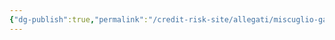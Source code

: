 ```yaml
---
{"dg-publish":true,"permalink":"/credit-risk-site/allegati/miscuglio-gamma-poisson-2023-06-01-13-15-15-excalidraw/","tags":["excalidraw"]}
---
```

<style> .container {font-family: sans-serif; text-align: center;} .button-wrapper button {z-index: 1;height: 40px; width: 100px; margin: 10px;padding: 5px;} .excalidraw .App-menu_top .buttonList { display: flex;} .excalidraw-wrapper { height: 800px; margin: 50px; position: relative;} :root[dir="ltr"] .excalidraw .layer-ui__wrapper .zen-mode-transition.App-menu_bottom--transition-left {transform: none;} </style><script src="https://cdn.jsdelivr.net/npm/react@17/umd/react.production.min.js"></script><script src="https://cdn.jsdelivr.net/npm/react-dom@17/umd/react-dom.production.min.js"></script><script type="text/javascript" src="https://cdn.jsdelivr.net/npm/@excalidraw/excalidraw@0/dist/excalidraw.production.min.js"></script><div id="Miscuglio_Gamma-Poisson_2023-06-01_1315.15.excalidraw.md"></div><script>(function(){const InitialData={"type":"excalidraw","version":2,"source":"https://excalidraw.com","elements":[{"type":"image","version":30,"versionNonce":1499477326,"isDeleted":false,"id":"WXVa3gnnyhHaRM9owdKfZ","fillStyle":"hachure","strokeWidth":1,"strokeStyle":"solid","roughness":1,"opacity":100,"angle":0,"x":-157.66425416085838,"y":-190.96644123906668,"strokeColor":"transparent","backgroundColor":"transparent","width":499.641572896912,"height":329.3289671790081,"seed":901892110,"groupIds":[],"roundness":null,"boundElements":[],"updated":1685633240704,"link":null,"locked":false,"status":"pending","fileId":"43bb1dca7f7c09e60dbef14eb59152d440d81d6b","scale":[1,1]},{"id":"ein7poff","type":"text","x":75.26205613878034,"y":-139.97434720983821,"width":149.43212890624994,"height":12.926654749675599,"angle":0,"strokeColor":"#364fc7","backgroundColor":"transparent","fillStyle":"hachure","strokeWidth":1,"strokeStyle":"solid","roughness":1,"opacity":100,"groupIds":[],"roundness":null,"seed":945495314,"version":157,"versionNonce":333647506,"isDeleted":false,"boundElements":null,"updated":1685633240704,"link":null,"locked":false,"text":"Scrivo la definizione della fgp","rawText":"Scrivo la definizione della fgp","fontSize":10.341323799740481,"fontFamily":1,"textAlign":"left","verticalAlign":"top","baseline":9.926654749675599,"containerId":null,"originalText":"Scrivo la definizione della fgp"},{"type":"text","version":212,"versionNonce":1518885774,"isDeleted":false,"id":"8YaFSXFm","fillStyle":"hachure","strokeWidth":1,"strokeStyle":"solid","roughness":1,"opacity":100,"angle":0,"x":185.85482957628042,"y":-103.50183948810485,"strokeColor":"#d9480f","backgroundColor":"transparent","width":113,"height":13,"seed":271591698,"groupIds":[],"roundness":null,"boundElements":null,"updated":1685633240704,"link":null,"locked":false,"fontSize":10.341323799740481,"fontFamily":1,"text":"Esplicito la funzione g","rawText":"Esplicito la funzione g","baseline":10,"textAlign":"left","verticalAlign":"top","containerId":null,"originalText":"Esplicito la funzione g"},{"type":"text","version":301,"versionNonce":895970386,"isDeleted":false,"id":"kUSl2ps8","fillStyle":"hachure","strokeWidth":0.5,"strokeStyle":"solid","roughness":1,"opacity":100,"angle":0,"x":155.07509189181857,"y":-72.51496949716459,"strokeColor":"#c92a2a","backgroundColor":"transparent","width":130,"height":26,"seed":975108814,"groupIds":[],"roundness":null,"boundElements":null,"updated":1685633240704,"link":null,"locked":false,"fontSize":10.341323799740481,"fontFamily":1,"text":"Porto fuori tutto ciò che\nnon dipende da Theta","rawText":"Porto fuori tutto ciò che\nnon dipende da Theta","baseline":23,"textAlign":"left","verticalAlign":"top","containerId":null,"originalText":"Porto fuori tutto ciò che\nnon dipende da Theta"},{"id":"7DxkE-jylKQOLtkSa5AYy","type":"freedraw","x":128.36123974952136,"y":-56.52870673221874,"width":63.50468868145484,"height":23.043132015968197,"angle":0,"strokeColor":"#e67700","backgroundColor":"transparent","fillStyle":"hachure","strokeWidth":0.5,"strokeStyle":"solid","roughness":1,"opacity":100,"groupIds":[],"roundness":null,"seed":1775587342,"version":193,"versionNonce":1675143122,"isDeleted":false,"boundElements":null,"updated":1685633257106,"link":null,"locked":false,"points":[[0,0],[0.18145440227687004,-0.3628860583057474],[0.5443328784999437,-1.4515366511403158],[0.9072113547230458,-2.9030733022806317],[1.0886657569999159,-3.6288378368094527],[1.2701049951114385,-3.9917238951152],[1.4515442332229895,-4.898935249838232],[1.4515442332229895,-5.443260546255516],[1.8144227094460632,-5.806146604561263],[1.8144227094460632,-6.3504719009785475],[1.8144227094460632,-6.894797197395832],[1.8144227094460632,-7.439122493813116],[1.8144227094460632,-7.802008552118863],[1.8144227094460632,-7.9834477902304],[1.8144227094460632,-8.346333848536148],[1.8144227094460632,-8.709219906841895],[1.8144227094460632,-9.072098383064983],[1.8144227094460632,-9.434984441370716],[1.8144227094460632,-9.797870499676463],[1.8144227094460632,-10.342195796093748],[1.8144227094460632,-10.523635034205299],[1.8144227094460632,-10.886521092511032],[1.8144227094460632,-11.430846388928316],[1.8144227094460632,-11.793732447234063],[1.8144227094460632,-12.700943801957095],[1.8144227094460632,-13.24526909837438],[1.8144227094460632,-13.9710336329032],[1.8144227094460632,-14.333912109126288],[1.8144227094460632,-14.515358929320499],[1.8144227094460632,-14.696805749514695],[1.8144227094460632,-14.878244987626246],[1.6329834713345406,-15.422570284043516],[1.2701049951114385,-15.604009522155067],[0.7257721166114948,-15.785456342349264],[-0.5443177143346247,-16.14833481857235],[-2.7216189000037616,-16.5112208768781],[-5.26181372606132,-17.055546173295383],[-6.713342795118962,-17.23699299348958],[-6.894782033230513,-17.41843223160113],[-7.076236435507354,-17.41843223160113],[-7.9834477902304,-17.41843223160113],[-8.890643980788099,-17.41843223160113],[-11.249399568734106,-17.055546173295383],[-12.519489399680225,-17.055546173295383],[-14.152472871014737,-16.874106935183832],[-15.241123463849306,-16.874106935183832],[-15.604001940072408,-16.874106935183832],[-15.9668955804608,-16.874106935183832],[-16.14833481857235,-16.874106935183832],[-17.418424649518442,-16.69266769707231],[-20.684376428022176,-16.5112208768781],[-25.22043320163732,-16.5112208768781],[-30.48224692769864,-16.329781638766562],[-34.65541006092539,-16.329781638766562],[-35.01830370131378,-16.329781638766562],[-35.38116701337154,-16.329781638766562],[-36.469832770371454,-15.966895580460815],[-37.921377003594415,-15.785456342349264],[-40.09867818926355,-15.24112346384932],[-44.2718413224903,-14.878244987626246],[-44.453265396436535,-14.878244987626246],[-45.54193115343642,-14.515358929320499],[-46.993475386659384,-14.333912109126288],[-48.2635652176055,-13.9710336329032],[-49.17077657232855,-13.789594394791678],[-49.715094286663174,-13.426700754403257],[-50.077987927051566,-13.426700754403257],[-50.80374487949774,-13.063822278180183],[-52.2552891127207,-12.338057743651348],[-53.525363779501504,-11.612285627039867],[-54.79546877461294,-11.24940715081678],[-55.33978648894757,-11.067960330622583],[-56.06557376972438,-10.886521092511032],[-56.246997843670584,-10.705081854399495],[-56.79133072217053,-10.342195796093748],[-56.9727851244474,-10.160748975899551],[-57.51710283878202,-9.979309737788],[-57.698542076893574,-9.797870499676463],[-57.879996479170444,-9.797870499676463],[-58.60575343161659,-9.25354520325918],[-59.150086310116535,-8.890659144953432],[-59.331525548228086,-8.709219906841895],[-59.69440402445116,-8.527773086647684],[-59.87584326256271,-8.164887028341951],[-60.420176141062655,-7.802008552118863],[-60.9645090195626,-7.076236435507369],[-61.14594825767415,-7.076236435507369],[-61.3273874957857,-6.531911139090084],[-61.3273874957857,-5.9875858426728],[-61.3273874957857,-5.624699784367053],[-61.50882673389722,-5.443260546255516],[-61.690265972008774,-5.261821308143979],[-61.690265972008774,-5.0803744879497685],[-61.690265972008774,-4.536049191532484],[-61.690265972008774,-4.3546099534209475],[-61.690265972008774,-3.9917238951152],[-61.690265972008774,-3.8102846570036633],[-61.50882673389722,-3.8102846570036633],[-61.3273874957857,-3.6288378368094527],[-61.14594825767415,-3.447398598697916],[-60.78305461728573,-3.447398598697916],[-60.420176141062655,-2.9030733022806317],[-59.87584326256271,-2.721634064169095],[-59.69440402445116,-2.5401872439748843],[-59.51296478633964,-2.3587480058633474],[-59.51296478633964,-1.9958619475576],[-59.150086310116535,-1.6329758892518527],[-59.150086310116535,-1.0886505928345684],[-58.96863190783969,-1.0886505928345684],[-58.78719266972814,-0.5443252964172842],[-58.60575343161659,-0.18143923811153684],[-58.60575343161659,0],[-58.42431419350507,0.18143923811153684],[-58.42431419350507,0.3628860583057474],[-58.06142055311665,0.5443252964172842],[-57.879996479170444,0.7257645345288211],[-57.51710283878202,0.7257645345288211],[-56.428452245947454,1.6329758892518527],[-55.88413453161283,1.8144227094460632],[-54.61402953650139,2.7216264820864353],[-54.06971182216677,2.9030733022806317],[-53.34393970555527,3.2659517785037195],[-51.89241063649763,3.8102846570036633],[-51.166638519886135,3.9917238951152],[-50.62230564138619,4.173163133226751],[-50.077987927051566,4.173163133226751],[-48.2635652176055,4.3546099534209475],[-47.53779310099401,4.3546099534209475],[-47.174899460605616,4.3546099534209475],[-46.44914250815944,4.3546099534209475],[-45.723370391547945,4.3546099534209475],[-44.9976134391018,4.536049191532484],[-43.90896284626723,4.536049191532484],[-43.183190729655735,4.717488429644035],[-42.63885785115579,4.717488429644035],[-42.27597937493272,4.717488429644035],[-40.82443514170973,4.717488429644035],[-38.64713395604059,4.898935249838232],[-35.74406065375996,5.26181372606132],[-32.65954811336778,5.624699784367067],[-32.478108875256225,5.624699784367067],[-32.2966696371447,5.624699784367067],[-31.570897520533208,5.624699784367067],[-30.48224692769864,5.624699784367067],[-29.21215709675252,5.624699784367067],[-26.49052303258344,5.624699784367067],[-24.857539561248927,5.624699784367067],[-24.313221846914303,5.624699784367067],[-23.406010492191257,5.624699784367067],[-22.49879913746824,5.624699784367067],[-22.135920661245137,5.624699784367067],[-21.954481423133615,5.624699784367067],[-21.773027020856745,5.443260546255516],[-19.77716507329913,5.443260546255516],[-18.869953718576113,5.443260546255516],[-17.781303125741545,5.443260546255516],[-16.329774056683874,5.443260546255516],[-15.059684225737783,5.443260546255516],[-14.878229823460913,5.443260546255516],[-14.333912109126288,5.443260546255516],[-13.063822278180169,5.443260546255516],[-11.9751716853456,5.443260546255516],[-10.342188214011088,5.443260546255516],[-9.434976859288042,5.443260546255516],[-9.25353762117652,5.443260546255516],[-9.072098383064969,5.443260546255516],[-8.709204742676548,5.0803744879497685],[-8.346326266453474,4.717488429644035],[-7.80199338795353,4.3546099534209475],[-7.620554149841979,4.3546099534209475],[-7.257675673618905,4.3546099534209475],[-6.894782033230513,4.173163133226751],[-6.531903557007411,3.9917238951152],[-5.987585842672786,3.9917238951152],[-5.806131440395916,3.9917238951152],[-5.624692202284393,3.9917238951152],[-4.173163133226723,3.6288378368094527],[-3.628830254726779,3.6288378368094527],[-3.2659517785037053,3.6288378368094527],[-3.0845125403921543,3.447398598697916],[-2.9030581381152842,3.2659517785037195],[-2.7216189000037616,3.0845125403921685],[-2.5401796618922106,2.9030733022806317],[-2.177301185669137,2.7216264820864353],[-1.9958619475575858,2.5401872439748843],[-1.4515290690576421,2.3587480058633474],[-1.270089830946091,1.8144227094460632],[-0.7257569524461474,1.6329758892518527],[-0.5443177143346247,1.6329758892518527],[0,0]],"pressures":[],"simulatePressure":true,"lastCommittedPoint":[-0.5443177143346247,1.6329758892518527]},{"id":"arcA35eiz6sSMM-5666lC","type":"freedraw","x":37.45405534388732,"y":-10.17462945542826,"width":0.0001,"height":0.0001,"angle":0,"strokeColor":"#e67700","backgroundColor":"transparent","fillStyle":"hachure","strokeWidth":0.5,"strokeStyle":"solid","roughness":1,"opacity":100,"groupIds":[],"roundness":null,"seed":1631843918,"version":3,"versionNonce":306969742,"isDeleted":false,"boundElements":null,"updated":1685633260880,"link":null,"locked":false,"points":[[0,0],[0.0001,0.0001]],"pressures":[],"simulatePressure":true,"lastCommittedPoint":[0.0001,0.0001]},{"id":"a6CzCIFW","type":"text","x":37.45405534388732,"y":-43.02448430196547,"width":77.82369859408097,"height":10.690068488197934,"angle":0,"strokeColor":"#e67700","backgroundColor":"transparent","fillStyle":"hachure","strokeWidth":0.5,"strokeStyle":"solid","roughness":1,"opacity":100,"groupIds":[],"roundness":null,"seed":99244882,"version":106,"versionNonce":1655845966,"isDeleted":false,"boundElements":null,"updated":1685633280521,"link":null,"locked":false,"text":"Cambio di variabile","rawText":"Cambio di variabile","fontSize":8.552054790558351,"fontFamily":1,"textAlign":"left","verticalAlign":"top","baseline":7.690068488197934,"containerId":null,"originalText":"Cambio di variabile"},{"id":"9_lzk3xyz-LJebXzXZ5PF","type":"freedraw","x":69.5819888644748,"y":-66.80427274694759,"width":64.91526285807294,"height":32.86336263020834,"angle":0,"strokeColor":"#c92a2a","backgroundColor":"transparent","fillStyle":"hachure","strokeWidth":0.5,"strokeStyle":"solid","roughness":1,"opacity":100,"groupIds":[],"roundness":null,"seed":1326434770,"version":151,"versionNonce":1213315534,"isDeleted":true,"boundElements":null,"updated":1685633240704,"link":null,"locked":false,"points":[[0,0],[0,0.405731201171875],[0,2.028605143229157],[0,2.8400505913628535],[0,3.6514960394965215],[0,4.057210286458343],[0,4.462941487630218],[0,4.868655734592011],[0,5.274369981553832],[0,6.0858154296875],[0.4057142469617929,7.302975124782989],[0.4057142469617929,7.708689371744782],[0.8114284939236427,8.520151774088532],[0.8114284939236427,9.331580268012146],[0.8114284939236427,9.737294514973968],[1.6228569878472285,11.360185411241332],[2.0286051432291856,11.765899658203125],[3.2457817925347285,12.983059353298614],[3.651462131076414,13.794504801432282],[4.462924533420164,14.605933295355896],[4.868638780381957,15.011664496527771],[5.274386935763914,15.417378743489593],[5.680067274305543,15.823109944661468],[6.085781521267393,16.634538438585082],[6.491529676649293,16.634538438585082],[7.7086724175347285,17.040269639756957],[8.925849066840271,17.85169813368057],[11.360202365451414,18.66314358181424],[13.794487847222229,19.88030327690973],[15.417378743489621,19.88030327690973],[16.228807237413207,20.286034478081604],[17.040235731336793,20.286034478081604],[17.44598388671875,20.286034478081604],[19.06884087456598,19.88030327690973],[21.908908420138914,19.474589029947907],[24.343227810329893,19.068857828776032],[25.96608479817712,19.068857828776032],[27.183261447482664,18.66314358181424],[27.58900960286462,18.66314358181424],[28.400404188368043,18.66314358181424],[30.834757486979186,17.85169813368057],[34.08050537109375,17.85169813368057],[36.51482476128473,17.44598388671875],[38.13771565755212,17.44598388671875],[38.543429904513914,17.44598388671875],[38.94914415147571,17.44598388671875],[39.76060655381946,17.44598388671875],[41.78917778862848,17.44598388671875],[44.22353108723962,17.44598388671875],[45.84638807508679,17.44598388671875],[47.87499321831598,17.44598388671875],[49.49788411458337,17.44598388671875],[50.30931260850696,17.44598388671875],[50.71502685546875,17.44598388671875],[53.14938015407989,17.040269639756957],[53.555094401041686,16.634538438585082],[54.36652289496527,16.634538438585082],[55.58369954427087,16.22882419162326],[55.989413791232664,16.22882419162326],[55.989413791232664,15.823109944661468],[56.39512803819446,15.823109944661468],[57.20655653211804,15.417378743489593],[57.20655653211804,15.011664496527771],[57.6123046875,15.011664496527771],[58.42373318142364,13.794504801432282],[59.23516167534723,13.794504801432282],[60.04662407769098,13.388773600260407],[60.45233832465277,13.388773600260407],[62.075229220920164,12.983059353298614],[62.48094346788196,12.577345106336821],[62.88665771484375,12.171613905164946],[62.88665771484375,11.360185411241332],[63.29237196180554,10.548756917317718],[63.29237196180554,10.14300876193576],[63.29237196180554,9.737294514973968],[63.69808620876739,9.331580268012146],[63.69808620876739,8.520151774088532],[63.69808620876739,8.114420572916657],[64.10380045572919,7.302975124782989],[64.10380045572919,6.897260877821196],[64.10380045572919,5.680084228515625],[64.10380045572919,5.274369981553832],[64.10380045572919,4.868655734592011],[64.50954861111114,4.057210286458343],[64.50954861111114,3.6514960394965215],[64.50954861111114,2.8400505913628535],[64.91526285807294,2.8400505913628535],[64.91526285807294,2.434336344401032],[64.91526285807294,1.6228908962673643],[64.91526285807294,1.2171596950954893],[64.91526285807294,0.405731201171875],[64.91526285807294,-0.4057142469617929],[64.91526285807294,-1.2171596950954893],[64.91526285807294,-1.6228569878472285],[64.91526285807294,-2.4343193901909785],[64.91526285807294,-3.2457648383246465],[64.91526285807294,-3.6514621310763857],[64.91526285807294,-4.057193332248261],[64.91526285807294,-4.462924533420136],[64.91526285807294,-4.868638780381929],[64.91526285807294,-5.680067274305557],[64.50954861111114,-6.491512722439239],[64.10380045572919,-6.897243923611114],[62.48094346788196,-7.708672417534714],[58.829447428385436,-10.14300876193576],[55.177951388888914,-10.954437255859375],[52.743631998697936,-11.76586574978299],[51.12077501085071,-12.57732815212674],[50.71502685546875,-12.57732815212674],[49.49788411458337,-12.57732815212674],[48.28070746527777,-12.57732815212674],[43.00635443793402,-12.57732815212674],[40.97774929470489,-12.171613905164932],[35.29768202039929,-12.171613905164932],[31.24047173394098,-12.171613905164932],[30.42900933159723,-12.171613905164932],[29.61761474609375,-12.171613905164932],[28.80615234375,-12.171613905164932],[27.99468994140625,-11.76586574978299],[27.58900960286462,-11.36016845703125],[25.15465630425348,-10.954437255859375],[21.908908420138914,-10.548723008897568],[18.663126627604186,-9.331563313802079],[17.040235731336793,-8.925849066840271],[15.823092990451414,-8.925849066840271],[14.605916341145871,-8.520117865668396],[14.200202094184021,-8.520117865668396],[12.983059353298643,-8.11440361870659],[10.954454210069457,-7.708672417534714],[9.737277560763914,-6.897243923611114],[9.331597222222229,-6.491512722439239],[8.925849066840271,-6.085798475477432],[8.520134819878479,-6.085798475477432],[7.302992078993043,-5.680067274305557],[6.491529676649293,-5.27435302734375],[5.274386935763914,-4.868638780381929],[4.868638780381957,-4.462924533420136],[4.462924533420164,-3.6514621310763857],[4.057210286458314,-3.6514621310763857],[3.651462131076414,-3.2457648383246465],[2.8400336371527715,-3.2457648383246465],[2.4343193901909785,-3.2457648383246465],[2.0286051432291856,-2.8400336371527715],[1.6228569878472285,-2.4343193901909785],[1.217176649305543,-2.0285881890191035],[0.4057142469617929,-1.6228569878472285],[0,0]],"pressures":[],"simulatePressure":true,"lastCommittedPoint":[0.4057142469617929,-1.6228569878472285]},{"id":"MOV_GgIHElp-sVcxDCXSW","type":"freedraw","x":126.36537780196377,"y":-52.355543598991986,"width":5.987585842672786,"height":14.878244987626246,"angle":0,"strokeColor":"#c92a2a","backgroundColor":"transparent","fillStyle":"hachure","strokeWidth":0.5,"strokeStyle":"solid","roughness":1,"opacity":100,"groupIds":[],"roundness":null,"seed":1719681618,"version":46,"versionNonce":1780093458,"isDeleted":true,"boundElements":null,"updated":1685633240704,"link":null,"locked":false,"points":[[0,0],[0,-0.3628784762230879],[0.36289364038839267,-0.9072113547230316],[0.36289364038839267,-1.4515366511403158],[0.7257721166114948,-1.9958619475576143],[0.7257721166114948,-2.177301185669151],[0.7257721166114948,-2.7216264820864353],[0.9072113547230174,-3.0845125403921827],[0.9072113547230174,-3.44739859869793],[1.0886657569998874,-3.9917238951152143],[1.0886657569998874,-4.354602371338288],[1.0886657569998874,-4.717488429644035],[1.0886657569998874,-4.898935249838246],[1.0886657569998874,-5.080374487949783],[1.0886657569998874,-5.44326054625553],[1.0886657569998874,-5.806139022478604],[1.2701049951114385,-5.987585842672814],[1.2701049951114385,-6.169025080784351],[1.4515442332229611,-6.350464318895888],[1.6329834713345122,-6.713350377201635],[1.6329834713345122,-6.894797197395846],[1.8144227094460632,-7.076236435507383],[1.9958619475575858,-7.25767567361892],[2.177316349834456,-7.620561731924667],[2.177316349834456,-7.983447790230414],[2.5401948260575296,-8.346326266453488],[2.5401948260575296,-8.527773086647699],[3.0845277045575017,-8.890659144953446],[3.0845277045575017,-9.43498444137073],[3.2659669426690243,-9.616423679482267],[3.6288454188921264,-9.797862917593804],[3.9917238951152,-10.523635034205299],[4.17317829739207,-11.067960330622583],[4.536056773615144,-11.612285627039867],[4.536056773615144,-11.793724865151418],[4.8989352498382175,-12.338050161568702],[5.261828890226639,-12.700936219874436],[5.443268128338161,-12.882383040068646],[5.624707366449712,-13.608147574597467],[5.624707366449712,-13.971033632903215],[5.806146604561263,-14.152472871014751],[5.987585842672786,-14.515358929320499],[5.987585842672786,-14.878244987626246],[5.987585842672786,-14.878244987626246]],"pressures":[],"simulatePressure":true,"lastCommittedPoint":[5.987585842672786,-14.878244987626246]}],"appState":{"theme":"light","viewBackgroundColor":"#ffffff","currentItemStrokeColor":"#e67700","currentItemBackgroundColor":"transparent","currentItemFillStyle":"hachure","currentItemStrokeWidth":0.5,"currentItemStrokeStyle":"solid","currentItemRoughness":1,"currentItemOpacity":100,"currentItemFontFamily":1,"currentItemFontSize":20,"currentItemTextAlign":"left","currentItemStartArrowhead":null,"currentItemEndArrowhead":"arrow","scrollX":220.38295032933576,"scrollY":140.69304767422267,"zoom":{"value":2.29654298314639},"currentItemRoundness":"round","gridSize":null,"colorPalette":{}},"files":{}};InitialData.scrollToContent=true;App=()=>{const e=React.useRef(null),t=React.useRef(null),[n,i]=React.useState({width:void 0,height:void 0});return React.useEffect(()=>{i({width:t.current.getBoundingClientRect().width,height:t.current.getBoundingClientRect().height});const e=()=>{i({width:t.current.getBoundingClientRect().width,height:t.current.getBoundingClientRect().height})};return window.addEventListener("resize",e),()=>window.removeEventListener("resize",e)},[t]),React.createElement(React.Fragment,null,React.createElement("div",{className:"excalidraw-wrapper",ref:t},React.createElement(ExcalidrawLib.Excalidraw,{ref:e,width:n.width,height:n.height,initialData:InitialData,viewModeEnabled:!0,zenModeEnabled:!0,gridModeEnabled:!1})))},excalidrawWrapper=document.getElementById("Miscuglio_Gamma-Poisson_2023-06-01_1315.15.excalidraw.md");ReactDOM.render(React.createElement(App),excalidrawWrapper);})();</script>